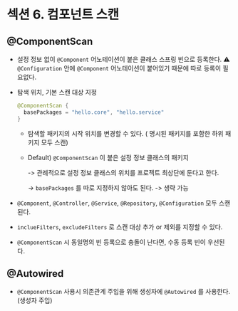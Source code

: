 # 섹션 6. 컴포넌트 스캔

## @ComponentScan

- 설정 정보 없이 ```@Component``` 어노테이션이 붙은 클래스 스프링 빈으로 등록한다.
  ⚠️ ```@Configuration``` 안에 ```@Component``` 어노테이션이 붙어있기 때문에 따로 등록이 필요없다.

- 탐색 위치, 기본 스캔 대상 지정
  ``` java
  @ComponentScan {
    basePackages = "hello.core", "hello.service"
  }
  ```

  - 탐색할 패키지의 시작 위치를 변경할 수 있다. ( 명시된 패키지를 포함한 하위 패키지 모두 스캔)

  - Default) ```@ComponentScan``` 이 붙은 설정 정보 클래스의 패키지

    -> 관례적으로 설정 정보 클래스의 위치를 프로젝트 최상단에 둔다고 한다.

    -> ```basePackages``` 를 따로 지정하지 않아도 된다. -> 생략 가능

- ```@Component```, ```@Controller```, ```@Service```, ```@Repository```, ```@Configuration``` 모두 스캔된다.

- ```inclueFilters```, ```excludeFilters``` 로 스캔 대상 추가 or 제외를 지정할 수 있다.

- ```@ComponentScan``` 시 동일명의 빈 등록으로 충돌이 난다면, 수동 등록 빈이 우선된다.

## @Autowired

- ```@ComponentScan``` 사용시 의존관계 주입을 위해 생성자에 ```@Autowired``` 를 사용한다.(생성자 주입)
